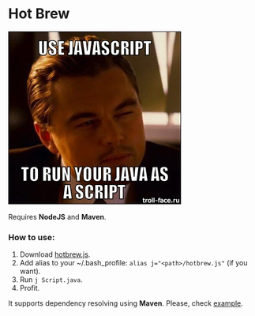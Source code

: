 # Hot Brew

![alt img](https://github.com/andreidemus/hotbrew-js/raw/master/img.jpg)

Requires **NodeJS** and **Maven**.

### How to use:
1. Download [hotbrew.js](https://github.com/andreidemus/hotbrew/raw/master/hotbrew.js).
2. Add alias to your ~/.bash_profile: `alias j="<path>/hotbrew.js"` (if you want).
3. Run `j Script.java`.
4. Profit.

It supports dependency resolving using **Maven**. Please, check [example](https://github.com/andreidemus/hotbrew-js/raw/master/Test.java).
